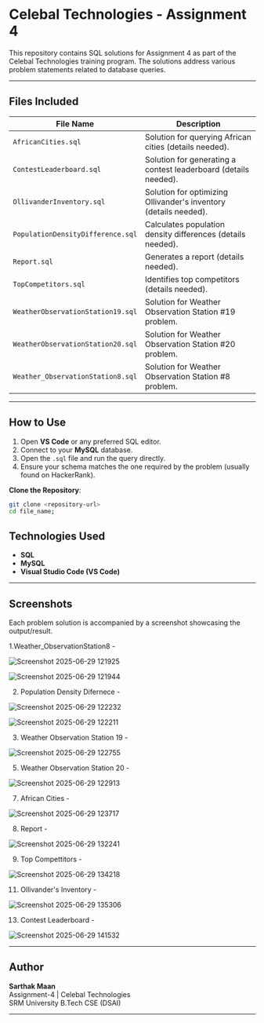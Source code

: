# Celebal Technologies - Assignment 4

This repository contains SQL solutions for Assignment 4 as part of the Celebal Technologies training program. The solutions address various problem statements related to database queries.

---

## Files Included

| File Name                          | Description                                                                 |
|------------------------------------|-----------------------------------------------------------------------------|
| `AfricanCities.sql`                | Solution for querying African cities (details needed).                      |
| `ContestLeaderboard.sql`           | Solution for generating a contest leaderboard (details needed).             |
| `OllivanderInventory.sql`          | Solution for optimizing Ollivander's inventory (details needed).            |
| `PopulationDensityDifference.sql`  | Calculates population density differences (details needed).                 |
| `Report.sql`                       | Generates a report (details needed).                                        |
| `TopCompetitors.sql`               | Identifies top competitors (details needed).                                |
| `WeatherObservationStation19.sql`  | Solution for Weather Observation Station #19 problem.                      |
| `WeatherObservationStation20.sql`  | Solution for Weather Observation Station #20 problem.                      |
| `Weather_ObservationStation8.sql`  | Solution for Weather Observation Station #8 problem.                       |

---

##  How to Use
1. Open **VS Code** or any preferred SQL editor.
2. Connect to your **MySQL** database.
3. Open the `.sql` file and run the query directly.
4. Ensure your schema matches the one required by the problem (usually found on HackerRank).

**Clone the Repository**:
   ```bash
   git clone <repository-url>
   cd file_name;
   ```
##  Technologies Used

- **SQL**
- **MySQL**
- **Visual Studio Code (VS Code)**

---

##  Screenshots

Each problem solution is accompanied by a screenshot showcasing the output/result.


1.Weather_ObservationStation8 -

![Screenshot 2025-06-29 121925](https://github.com/user-attachments/assets/828eb6f0-1ae6-43c4-93e6-837e985a64e9)

![Screenshot 2025-06-29 121944](https://github.com/user-attachments/assets/2a7199e4-3690-4dde-aa00-425e6ce24ee1)

2. Population Density Difernece -

![Screenshot 2025-06-29 122232](https://github.com/user-attachments/assets/4c829b89-c40d-45ef-94f0-dde65de0f6ca)

![Screenshot 2025-06-29 122211](https://github.com/user-attachments/assets/49c5c468-09a5-443d-b580-bbe59f1adfc5)

3. Weather Observation Station 19 -

![Screenshot 2025-06-29 122755](https://github.com/user-attachments/assets/311ae745-ab99-44d5-a05d-22f43da88366)

5. Weather Observation Station 20 -

![Screenshot 2025-06-29 122913](https://github.com/user-attachments/assets/5b6a473d-ce21-45f7-b561-7bd55d20b303)

7. African Cities -

![Screenshot 2025-06-29 123717](https://github.com/user-attachments/assets/71708b1b-0fa4-4b6c-b364-0403e4a154a0)

8. Report -

![Screenshot 2025-06-29 132241](https://github.com/user-attachments/assets/25bf62fc-3e96-4b57-a1f0-1d2166a8d66c)

9. Top Compettitors -

![Screenshot 2025-06-29 134218](https://github.com/user-attachments/assets/c0020cc4-536b-420a-b4c0-9e17bdf0ad94)

11. Ollivander's Inventory -

![Screenshot 2025-06-29 135306](https://github.com/user-attachments/assets/dde649ff-d189-4238-8072-c5fae84c53ee)

13. Contest Leaderboard -

![Screenshot 2025-06-29 141532](https://github.com/user-attachments/assets/08ed4a0c-942b-41f9-8b39-d7576ffcac8b)

---

##  Author

**Sarthak Maan**  
Assignment-4 | Celebal Technologies  
SRM University 
B.Tech CSE (DSAI)

---
